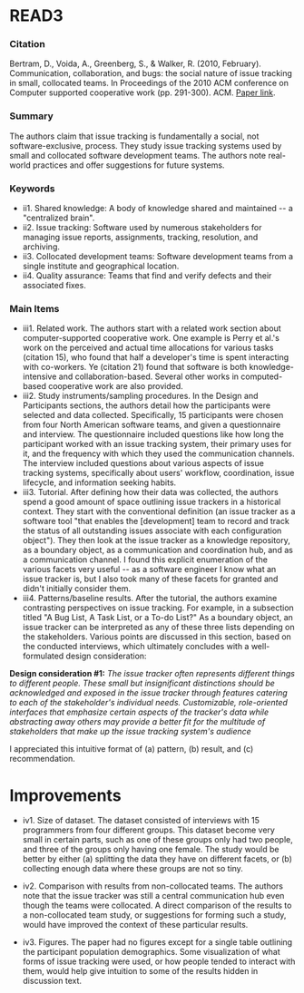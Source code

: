 # READ3

### Citation

Bertram, D., Voida, A., Greenberg, S., & Walker, R. (2010, February). Communication, collaboration, and bugs: the social nature of issue tracking in small, collocated teams. In Proceedings of the 2010 ACM conference on Computer supported cooperative work (pp. 291-300). ACM. [Paper link](http://dl.acm.org/citation.cfm?id=1718972).

### Summary

The authors claim that issue tracking is fundamentally a social, not software-exclusive, process. They study issue tracking systems used by small and collocated software development teams. The authors note real-world practices and offer suggestions for future systems.

### Keywords

* ii1. Shared knowledge: A body of knowledge shared and maintained -- a "centralized brain".
* ii2. Issue tracking: Software used by numerous stakeholders for managing issue reports, assignments, tracking, resolution, and archiving.  
* ii3. Collocated development teams: Software development teams from a single institute and geographical location.
* ii4. Quality assurance: Teams that find and verify defects and their associated fixes.

### Main Items

* iii1. Related work. The authors start with a related work section about computer-supported cooperative work. One example is Perry et al.'s work on the perceived and actual time allocations for various tasks (citation 15), who found that half a developer's time is spent interacting with co-workers. Ye (citation 21) found that software is both knowledge-intensive and collaboration-based. Several other works in computed-based cooperative work are also provided.
* iii2. Study instruments/sampling procedures. In the Design and Participants sections, the authors detail how the participants were selected and data collected. Specifically, 15 participants were chosen from four North American software teams, and given a questionnaire and interview. The questionnaire included questions like how long the participant worked with an issue tracking system, their primary uses for it, and the frequency with which they used the communication channels. The interview included questions about various aspects of issue tracking systems, specifically about users' workflow, coordination, issue lifecycle, and information seeking habits.
* iii3. Tutorial. After defining how their data was collected, the authors spend a good amount of space outlining issue trackers in a historical context. They start with the conventional definition (an issue tracker as a software tool "that enables the [development] team to record and track the status of all outstanding issues associate with each configuration object"). They then look at the issue tracker as a knowledge repository, as a boundary object, as a communication and coordination hub, and as a communication channel. I found this explicit enumeration of the various facets very useful -- as a software engineer I know what an issue tracker is, but I also took many of these facets for granted and didn't initially consider them.
* iii4. Patterns/baseline results. After the tutorial, the authors examine contrasting perspectives on issue tracking. For example, in a subsection titled "A Bug List, A Task List, or a To-do List?" As a boundary object, an issue tracker can be interpreted as any of these three lists depending on the stakeholders. Various points are discussed in this section, based on the conducted interviews, which ultimately concludes with a well-formulated design consideration:

 **Design consideration #1:** _The issue tracker often represents different things to different people. These small but insignificant distinctions should be acknowledged and exposed in the issue tracker through features catering to each of the stakeholder's individual needs. Customizable, role-oriented interfaces that emphasize certain aspects of the tracker's data while abstracting away others may provide a better fit for the multitude of stakeholders that make up the issue tracking system's audience_

 I appreciated this intuitive format of (a) pattern, (b) result, and (c) recommendation.

# Improvements

* iv1. Size of dataset. The dataset consisted of interviews with 15 programmers from four different groups. This dataset become very small in certain parts, such as one of these groups only had two people, and three of the groups only having one female. The study would be better by either (a) splitting the data they have on different facets, or (b) collecting enough data where these groups are not so tiny.

* iv2. Comparison with results from non-collocated teams. The authors note that the issue tracker was still a central communication hub even though the teams were collocated. A direct comparison of the results to a non-collocated team study, or suggestions for forming such a study, would have improved the context of these particular results.

* iv3. Figures. The paper had no figures except for a single table outlining the participant population demographics. Some visualization of what forms of issue tracking were used, or how people tended to interact with them, would help give intuition to some of the results hidden in discussion text.
